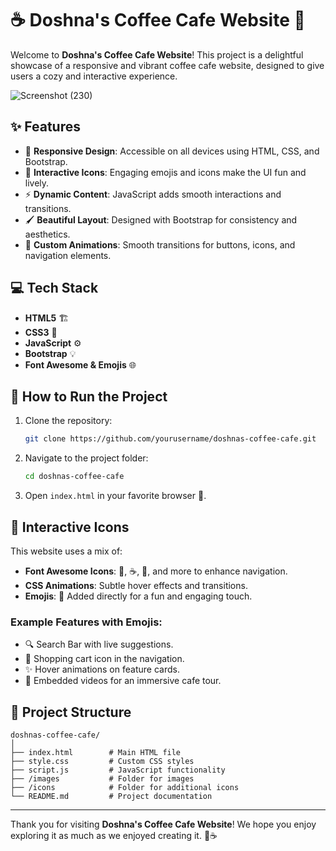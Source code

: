 
# ☕ Doshna's Coffee Cafe Website 🌟

Welcome to **Doshna's Coffee Cafe Website**! This project is a delightful showcase of a responsive and vibrant coffee cafe website, designed to give users a cozy and interactive experience.  


![Screenshot (230)](https://github.com/user-attachments/assets/d3e809fa-8d0b-44a5-8a0a-129c5753b330)

## ✨ Features

- 📱 **Responsive Design**: Accessible on all devices using HTML, CSS, and Bootstrap.  
- 🎨 **Interactive Icons**: Engaging emojis and icons make the UI fun and lively.  
- ⚡ **Dynamic Content**: JavaScript adds smooth interactions and transitions.  
- 🖌️ **Beautiful Layout**: Designed with Bootstrap for consistency and aesthetics.  
- 💫 **Custom Animations**: Smooth transitions for buttons, icons, and navigation elements.  

## 💻 Tech Stack  

- **HTML5** 🏗️  
- **CSS3** 🎨  
- **JavaScript** ⚙️  
- **Bootstrap** 💡  
- **Font Awesome & Emojis** 🌐  

## 🚀 How to Run the Project  

1. Clone the repository:  
   ```bash
   git clone https://github.com/yourusername/doshnas-coffee-cafe.git
   ```  
2. Navigate to the project folder:  
   ```bash
   cd doshnas-coffee-cafe
   ```  
3. Open `index.html` in your favorite browser 🌟.  

## 🌟 Interactive Icons  

This website uses a mix of:  
- **Font Awesome Icons**: 🎵, ☕, 🛒, and more to enhance navigation.  
- **CSS Animations**: Subtle hover effects and transitions.  
- **Emojis**: 🎉 Added directly for a fun and engaging touch.  

### Example Features with Emojis:  

- 🔍 Search Bar with live suggestions.  
- 🛒 Shopping cart icon in the navigation.  
- ✨ Hover animations on feature cards.  
- 🎥 Embedded videos for an immersive cafe tour.  

## 📂 Project Structure  

```
doshnas-coffee-cafe/
│
├── index.html        # Main HTML file  
├── style.css         # Custom CSS styles  
├── script.js         # JavaScript functionality  
├── /images           # Folder for images  
├── /icons            # Folder for additional icons  
└── README.md         # Project documentation  
```



---

Thank you for visiting **Doshna's Coffee Cafe Website**! We hope you enjoy exploring it as much as we enjoyed creating it. 🌟☕  
```
